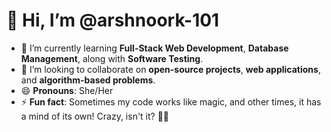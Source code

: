 # 👋 Hi, I’m @arshnoork-101

- 🌱 I’m currently learning **Full-Stack Web Development**, **Database Management**, along with **Software Testing**. 
- 💞️ I’m looking to collaborate on **open-source projects**, **web applications**, and **algorithm-based problems**.
- 😄 **Pronouns**: She/Her
- ⚡ **Fun fact**: Sometimes my code works like magic, and other times, it has a mind of its own! Crazy, isn't it? 🤷‍♀️


<!--
**arshnoork-101/arshnoork-101** is a ✨ _special_ ✨ repository because its `README.md` (this file) appears on your GitHub profile.

Here are some ideas to get you started:

- 🔭 I’m currently working on ...
- 🌱 I’m currently learning ...
- 👯 I’m looking to collaborate on ...
- 🤔 I’m looking for help with ...
- 💬 Ask me about ...
- 📫 How to reach me: ...
- 😄 Pronouns: ...
- ⚡ Fun fact: ...
-->
